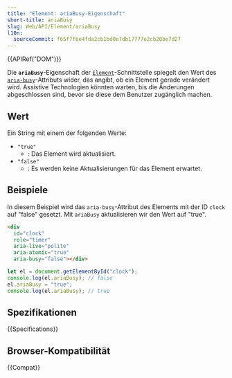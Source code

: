 ```yaml
---
title: "Element: ariaBusy-Eigenschaft"
short-title: ariaBusy
slug: Web/API/Element/ariaBusy
l10n:
  sourceCommit: f65f7f6e4fda2cb1bd0e7db17777e2cb20be7d27
---
```


{{APIRef("DOM")}}

Die **`ariaBusy`**-Eigenschaft der [`Element`](/de/docs/Web/API/Element)-Schnittstelle spiegelt den Wert des [`aria-busy`](/de/docs/Web/Accessibility/ARIA/Reference/Attributes/aria-busy)-Attributs wider, das angibt, ob ein Element gerade verändert wird. Assistive Technologien könnten warten, bis die Änderungen abgeschlossen sind, bevor sie diese dem Benutzer zugänglich machen.

## Wert

Ein String mit einem der folgenden Werte:

- `"true"`
  - : Das Element wird aktualisiert.
- `"false"`
  - : Es werden keine Aktualisierungen für das Element erwartet.

## Beispiele

In diesem Beispiel wird das `aria-busy`-Attribut des Elements mit der ID `clock` auf "false" gesetzt. Mit `ariaBusy` aktualisieren wir den Wert auf "true".

```html
<div
  id="clock"
  role="timer"
  aria-live="polite"
  aria-atomic="true"
  aria-busy="false"></div>
```

```js
let el = document.getElementById("clock");
console.log(el.ariaBusy); // false
el.ariaBusy = "true";
console.log(el.ariaBusy); // true
```

## Spezifikationen

{{Specifications}}

## Browser-Kompatibilität

{{Compat}}
